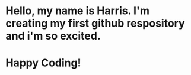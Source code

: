 # Hello, my name is Harris. I'm creating my first github respository and i'm so excited. 
# Happy Coding!
